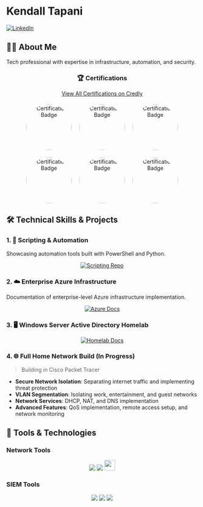 # Kendall Tapani

<div align="left">
  
[![LinkedIn](https://img.shields.io/badge/-LinkedIn-0072b1?&style=for-the-badge&logo=linkedin&logoColor=white)](https://www.linkedin.com/in/kendalltapani/)

</div>

## 👨‍💻 About Me

Tech professional with expertise in infrastructure, automation, and security.

<div align="center">
  
### 🏆 Certifications
[View All Certifications on Credly](https://www.credly.com/users/kendall-tapani)

</div>

<div align="center" style="display: flex; flex-wrap: wrap; gap: 20px; margin: 20px 0; justify-content: center;">
    <a href="https://www.credly.com/badges/65bef3cc-f0a6-432d-ab68-b553cc151eee">
        <img src="https://github.com/user-attachments/assets/a1a4113d-3c39-4eac-9efe-2c32410a5fe4" 
             width="120" height="120" style="clip-path: circle(50%)" alt="Certification Badge" />
    </a>
    <a href="https://www.credly.com/badges/9fb3d768-c658-48c2-93b2-33105b02036c">
        <img src="https://github.com/user-attachments/assets/d04244c5-21e7-4bb4-91a3-3923868d8e5a" 
             width="120" height="120" style="clip-path: circle(50%)" alt="Certification Badge" />
    </a>
    <a href="https://www.credly.com/badges/7999db2a-e361-42cd-b4a5-866c6e659a88">
        <img src="https://github.com/user-attachments/assets/1793ed3f-3743-4ed6-b795-bddb831feea2" 
             width="120" height="120" style="clip-path: circle(50%)" alt="Certification Badge" />
    </a>
</div>
<div align="center" style="display: flex; flex-wrap: wrap; gap: 20px; margin: 20px 0; justify-content: center;">
    <a href="https://www.credly.com/badges/20e58b5b-e424-49eb-8d18-e0e8f9a607b5">
        <img src="https://github.com/user-attachments/assets/83845f96-8cbe-4749-871b-631cf5ce29bc" 
             width="120" height="120" style="clip-path: circle(50%)" alt="Certification Badge" />
    </a>
    <a href="https://www.credly.com/badges/0e3d4fd3-0c76-485b-9077-4152c0cbba2a">
        <img src="https://github.com/user-attachments/assets/d1967870-9749-4033-b160-7c295d85fa8a" 
             width="120" height="120" style="clip-path: circle(50%)" alt="Certification Badge" />
    </a>
    <a href="https://www.credly.com/badges/ca6feed5-c7aa-4f64-9385-6fedde615595">
        <img src="https://github.com/user-attachments/assets/86fbfaeb-864b-4ea4-9f92-d975ff124806" 
             width="120" height="120" style="clip-path: circle(50%)" alt="Certification Badge" />
    </a>
</div>

## 🛠️ Technical Skills & Projects

### 1. 🤖 Scripting & Automation

Showcasing automation tools built with PowerShell and Python.

<div align="center">
  
[![Scripting Repo](https://img.shields.io/badge/📁_Scripting_&_Automation_Repo-4A154B?style=for-the-badge)](https://github.com/KendallTapani/Scripting-and-Automation/tree/main)

</div>

### 2. ☁️ Enterprise Azure Infrastructure

Documentation of enterprise-level Azure infrastructure implementation.

<div align="center">
  
[![Azure Docs](https://img.shields.io/badge/📁_Azure_Infrastructure_Docs-0078D4?style=for-the-badge&logo=microsoft-azure&logoColor=white)](https://github.com/KendallTapani/Azure-Infrastructure-Setup)

</div>

### 3. 🖥️ Windows Server Active Directory Homelab

<div align="center">
  
[![Homelab Docs](https://img.shields.io/badge/📁_Windows_Server_Homelab_Docs-0078D6?style=for-the-badge&logo=windows&logoColor=white)](https://github.com/KendallTapani/Windows-Server-Homelab)

</div>

### 4. 🌐 Full Home Network Build (In Progress)
> Building in Cisco Packet Tracer

- **Secure Network Isolation**: Separating internet traffic and implementing threat protection
- **VLAN Segmentation**: Isolating work, entertainment, and guest networks
- **Network Services**: DHCP, NAT, and DNS implementation
- **Advanced Features**: QoS implementation, remote access setup, and network monitoring

## 🔧 Tools & Technologies

### Network Tools
<div align="center">
    <img src="https://img.shields.io/badge/-Wireshark-1679A7?&style=for-the-badge&logo=Wireshark&logoColor=white" />
    <img src="https://img.shields.io/badge/-Suricata-EF3B2D?&style=for-the-badge&logo=Suricata&logoColor=white" />
    <img src="https://github.com/user-attachments/assets/b5a6e732-6051-4be4-bd2f-17a7fa02c0dc" height="28" />
</div>

### SIEM Tools
<div align="center">
    <img src="https://img.shields.io/badge/-Microsoft_Sentinel-0078D4?&style=for-the-badge&logo=Microsoft&logoColor=white" />
    <img src="https://img.shields.io/badge/-Splunk-000000?&style=for-the-badge&logo=Splunk&logoColor=white" />
    <img src="https://img.shields.io/badge/-Elastic-005571?&style=for-the-badge&logo=Elastic&logoColor=white" />
</div>



